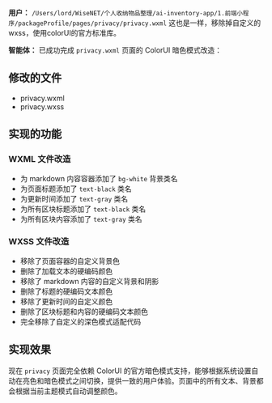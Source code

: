 **用户：** 
`/Users/lord/WiseNET/个人收纳物品整理/ai-inventory-app/1.前端小程序/packageProfile/pages/privacy/privacy.wxml`  这也是一样，移除掉自定义的wxss，使用colorUI的官方标准库。

**智能体：** 
已成功完成 `privacy.wxml` 页面的 ColorUI 暗色模式改造：

## 修改的文件
- privacy.wxml
- privacy.wxss

## 实现的功能

### WXML 文件改造
- 为 markdown 内容容器添加了 `bg-white` 背景类名
- 为页面标题添加了 `text-black` 类名
- 为更新时间添加了 `text-gray` 类名
- 为所有区块标题添加了 `text-black` 类名
- 为所有区块内容添加了 `text-gray` 类名

### WXSS 文件改造
- 移除了页面容器的自定义背景色
- 删除了加载文本的硬编码颜色
- 移除了 markdown 内容的自定义背景和阴影
- 删除了标题的硬编码文本颜色
- 移除了更新时间的自定义颜色
- 删除了区块标题和内容的硬编码文本颜色
- 完全移除了自定义的深色模式适配代码

## 实现效果
现在 `privacy` 页面完全依赖 ColorUI 的官方暗色模式支持，能够根据系统设置自动在亮色和暗色模式之间切换，提供一致的用户体验。页面中的所有文本、背景都会根据当前主题模式自动调整颜色。